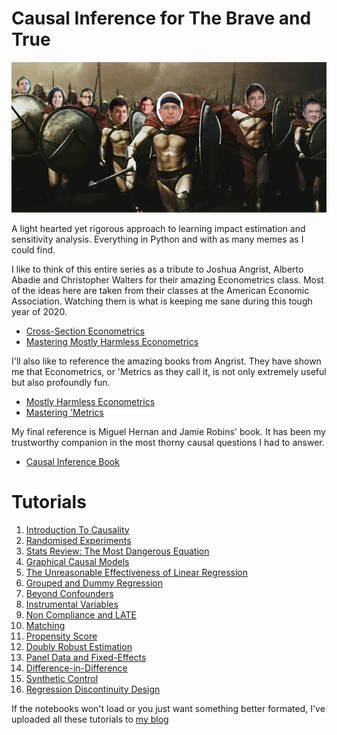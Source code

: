 # Causal Inference for The Brave and True

![img](./data/img/brave-and-true.png)

A light hearted yet rigorous approach to learning impact estimation and sensitivity analysis. Everything in Python and with as many memes as I could find.



I like to think of this entire series as a tribute to Joshua Angrist, Alberto Abadie and Christopher Walters for their amazing Econometrics class. Most of the ideas here are taken from their classes at the American Economic Association. Watching them is what is keeping me sane during this tough year of 2020.
* [Cross-Section Econometrics](https://www.aeaweb.org/conference/cont-ed/2017-webcasts)
* [Mastering Mostly Harmless Econometrics](https://www.aeaweb.org/conference/cont-ed/2020-webcasts)

I'll also like to reference the amazing books from Angrist. They have shown me that Econometrics, or 'Metrics as they call it, is not only extremely useful but also profoundly fun.

* [Mostly Harmless Econometrics](https://www.mostlyharmlesseconometrics.com/)
* [Mastering 'Metrics](https://www.masteringmetrics.com/)

My final reference is Miguel Hernan and Jamie Robins' book. It has been my trustworthy companion in the most thorny causal questions I had to answer.

* [Causal Inference Book](https://www.hsph.harvard.edu/miguel-hernan/causal-inference-book/)

# Tutorials
1. [Introduction To Causality](https://github.com/matheusfacure/python-causality-handbook/blob/master/1-Introduction-To-Causality.ipynb)
2. [Randomised Experiments](https://github.com/matheusfacure/python-causality-handbook/blob/master/2-Randomised-Experiments.ipynb)
3. [Stats Review: The Most Dangerous Equation](https://github.com/matheusfacure/python-causality-handbook/blob/master/3-Stats-Review-The-Most-Dangerous-Equation.ipynb)
4. [Graphical Causal Models](https://github.com/matheusfacure/python-causality-handbook/blob/master/4-Graphical-Causal-Models.ipynb)
5. [The Unreasonable Effectiveness of Linear Regression](https://github.com/matheusfacure/python-causality-handbook/blob/master/5-The-Unreasonable-Effectiveness-of-Linear-Regression.ipynb)
6. [Grouped and Dummy Regression](https://github.com/matheusfacure/python-causality-handbook/blob/master/6-Grouped-and-Dummy-Regression.ipynb)
7. [Beyond Confounders](https://github.com/matheusfacure/python-causality-handbook/blob/master/7-Beyond-Confounders.ipynb)
8. [Instrumental Variables](https://github.com/matheusfacure/python-causality-handbook/blob/master/8-Instrumental-Variables.ipynb)
9. [Non Compliance and LATE](https://github.com/matheusfacure/python-causality-handbook/blob/master/9-Non-Compliance-and-LATE.ipynb)
10. [Matching](https://github.com/matheusfacure/python-causality-handbook/blob/master/10-Matching.ipynb)
11. [Propensity Score](https://github.com/matheusfacure/python-causality-handbook/blob/master/11-Propensity-Score.ipynb)
12. [Doubly Robust Estimation](https://github.com/matheusfacure/python-causality-handbook/blob/master/12-Doubly-Robust-Estimation.ipynb)
13. [Panel Data and Fixed-Effects](https://github.com/matheusfacure/python-causality-handbook/blob/master/13-Panel-Data-and-Fixed-Effects.ipynb)
14. [Difference-in-Difference](https://github.com/matheusfacure/python-causality-handbook/blob/master/14-Difference-in-Difference.ipynb)
15. [Synthetic Control](https://github.com/matheusfacure/python-causality-handbook/blob/master/15-Synthetic-Control.ipynb)
16. [Regression Discontinuity Design](https://github.com/matheusfacure/python-causality-handbook/blob/master/16-Regression-Discontinuity-Design.ipynb)

If the notebooks won't load or you just want something better formated, I've uploaded all these tutorials to [my blog](https://matheusfacure.github.io/econtutorials/)
